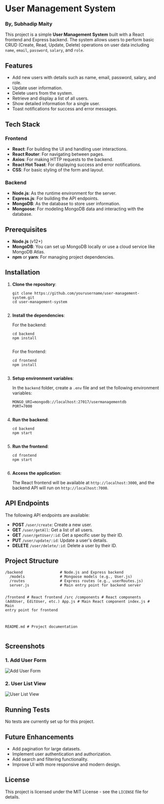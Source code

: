 <h1>User Management System</h1>
<h3>By, Subhadip Maity</h3>

<p>This project is a simple <strong>User Management System</strong> built with a React frontend and Express backend. The system allows users to perform basic CRUD (Create, Read, Update, Delete) operations on user data including <code>name</code>, <code>email</code>, <code>password</code>, <code>salary</code>, and <code>role</code>.</p>

<h2>Features</h2>
<ul>
  <li>Add new users with details such as name, email, password, salary, and role.</li>
  <li>Update user information.</li>
  <li>Delete users from the system.</li>
  <li>Retrieve and display a list of all users.</li>
  <li>Show detailed information for a single user.</li>
  <li>Toast notifications for success and error messages.</li>
</ul>

<h2>Tech Stack</h2>

<h3>Frontend</h3>
<ul>
  <li><strong>React</strong>: For building the UI and handling user interactions.</li>
  <li><strong>React Router</strong>: For navigating between pages.</li>
  <li><strong>Axios</strong>: For making HTTP requests to the backend.</li>
  <li><strong>React Hot Toast</strong>: For displaying success and error notifications.</li>
  <li><strong>CSS</strong>: For basic styling of the form and layout.</li>
</ul>

<h3>Backend</h3>
<ul>
  <li><strong>Node.js</strong>: As the runtime environment for the server.</li>
  <li><strong>Express.js</strong>: For building the API endpoints.</li>
  <li><strong>MongoDB</strong>: As the database to store user information.</li>
  <li><strong>Mongoose</strong>: For modeling MongoDB data and interacting with the database.</li>
</ul>

<h2>Prerequisites</h2>
<ul>
  <li><strong>Node.js</strong> (v12+)</li>
  <li><strong>MongoDB</strong>: You can set up MongoDB locally or use a cloud service like MongoDB Atlas.</li>
  <li><strong>npm</strong> or <strong>yarn</strong>: For managing project dependencies.</li>
</ul>

<h2>Installation</h2>
<ol>
  <li><strong>Clone the repository</strong>:
    <pre><code>git clone https://github.com/yourusername/user-management-system.git
cd user-management-system
    </code></pre>
  </li>

  <li><strong>Install the dependencies</strong>:
    <p>For the backend:</p>
    <pre><code>cd backend
npm install
    </code></pre>
    <p>For the frontend:</p>
    <pre><code>cd frontend
npm install
    </code></pre>
  </li>

  <li><strong>Setup environment variables</strong>:
    <p>In the <code>backend</code> folder, create a <code>.env</code> file and set the following environment variables:</p>
    <pre><code>MONGO_URI=mongodb://localhost:27017/usermanagementdb
PORT=7000
    </code></pre>
  </li>

  <li><strong>Run the backend</strong>:
    <pre><code>cd backend
npm start
    </code></pre>
  </li>

  <li><strong>Run the frontend</strong>:
    <pre><code>cd frontend
npm start
    </code></pre>
  </li>

  <li><strong>Access the application</strong>:
    <p>The React frontend will be available at <code>http://localhost:3000</code>, and the backend API will run on <code>http://localhost:7000</code>.</p>
  </li>
</ol>

<h2>API Endpoints</h2>
<p>The following API endpoints are available:</p>
<ul>
  <li><strong>POST</strong> <code>/user/create</code>: Create a new user.</li>
  <li><strong>GET</strong> <code>/user/getAll</code>: Get a list of all users.</li>
  <li><strong>GET</strong> <code>/user/getUser/:id</code>: Get a specific user by their ID.</li>
  <li><strong>PUT</strong> <code>/user/update/:id</code>: Update a user's details.</li>
  <li><strong>DELETE</strong> <code>/user/delete/:id</code>: Delete a user by their ID.</li>
</ul>

<h2>Project Structure</h2>
<pre><code>/backend                 # Node.js and Express backend
  /models                # Mongoose models (e.g., User.js)
  /routes                # Express routes (e.g., userRoutes.js)
  server.js              # Main entry point for backend server

/frontend                # React frontend
  /src
    /components          # React components (AddUser, EditUser, etc.)
    App.js               # Main React component
    index.js             # Main entry point for frontend

README.md                # Project documentation
</code></pre>

<h2>Screenshots</h2>

<h3>1. Add User Form</h3>
<img src="https://via.placeholder.com/500x300" alt="Add User Form" />

<h3>2. User List View</h3>
<img src="https://via.placeholder.com/500x300" alt="User List View" />

<h2>Running Tests</h2>
<p>No tests are currently set up for this project.</p>

<h2>Future Enhancements</h2>
<ul>
  <li>Add pagination for large datasets.</li>
  <li>Implement user authentication and authorization.</li>
  <li>Add search and filtering functionality.</li>
  <li>Improve UI with more responsive and modern design.</li>
</ul>

<h2>License</h2>
<p>This project is licensed under the MIT License - see the <code>LICENSE</code> file for details.</p>
